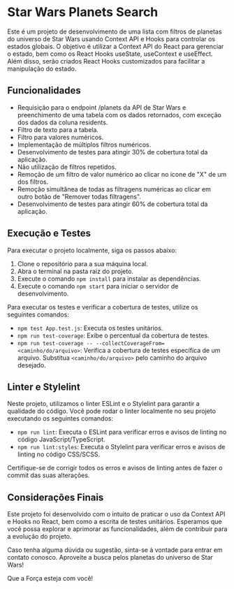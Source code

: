 # Star Wars Planets Search

Este é um projeto de desenvolvimento de uma lista com filtros de planetas do universo de Star Wars usando Context API e Hooks para controlar os estados globais. O objetivo é utilizar a Context API do React para gerenciar o estado, bem como os React Hooks useState, useContext e useEffect. Além disso, serão criados React Hooks customizados para facilitar a manipulação do estado.

## Funcionalidades

- Requisição para o endpoint /planets da API de Star Wars e preenchimento de uma tabela com os dados retornados, com exceção dos dados da coluna residents.
- Filtro de texto para a tabela.
- Filtro para valores numéricos.
- Implementação de múltiplos filtros numéricos.
- Desenvolvimento de testes para atingir 30% de cobertura total da aplicação.
- Não utilização de filtros repetidos.
- Remoção de um filtro de valor numérico ao clicar no ícone de "X" de um dos filtros.
- Remoção simultânea de todas as filtragens numéricas ao clicar em outro botão de "Remover todas filtragens".
- Desenvolvimento de testes para atingir 60% de cobertura total da aplicação.

## Execução e Testes

Para executar o projeto localmente, siga os passos abaixo:

1. Clone o repositório para a sua máquina local.
2. Abra o terminal na pasta raiz do projeto.
3. Execute o comando `npm install` para instalar as dependências.
4. Execute o comando `npm start` para iniciar o servidor de desenvolvimento.

Para executar os testes e verificar a cobertura de testes, utilize os seguintes comandos:

- `npm test App.test.js`: Executa os testes unitários.
- `npm run test-coverage`: Exibe o percentual da cobertura de testes.
- `npm run test-coverage -- --collectCoverageFrom=<caminho/do/arquivo>`: Verifica a cobertura de testes específica de um arquivo. Substitua `<caminho/do/arquivo>` pelo caminho do arquivo desejado.

## Linter e Stylelint

Neste projeto, utilizamos o linter ESLint e o Stylelint para garantir a qualidade do código. Você pode rodar o linter localmente no seu projeto executando os seguintes comandos:

- `npm run lint`: Executa o ESLint para verificar erros e avisos de linting no código JavaScript/TypeScript.
- `npm run lint:styles`: Executa o Stylelint para verificar erros e avisos de linting no código CSS/SCSS.

Certifique-se de corrigir todos os erros e avisos de linting antes de fazer o commit das suas alterações.

## Considerações Finais

Este projeto foi desenvolvido com o intuito de praticar o uso da Context API e Hooks no React, bem como a escrita de testes unitários. Esperamos que você possa explorar e aprimorar as funcionalidades, além de contribuir para a evolução do projeto.

Caso tenha alguma dúvida ou sugestão, sinta-se à vontade para entrar em contato conosco. Aproveite a busca pelos planetas do universo de Star Wars!

Que a Força esteja com você!